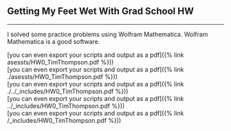 ## Getting My Feet Wet With Grad School HW

---
I solved some practice problems using Wolfram Mathematica. Wolfram Mathematica is a good software.

[you can even export your scripts and output as a pdf]({% link asessts/HW0_TimThompson.pdf %})) <br>
[you can even export your scripts and output as a pdf]({% link ./asessts/HW0_TimThompson.pdf %})) <br>
[you can even export your scripts and output as a pdf]({% link ./../_includes/HW0_TimThompson.pdf %})) <br>
[you can even export your scripts and output as a pdf]({% link ../_includes/HW0_TimThompson.pdf %})) <br>
[you can even export your scripts and output as a pdf]({% link /_includes/HW0_TimThompson.pdf %})) <br>
